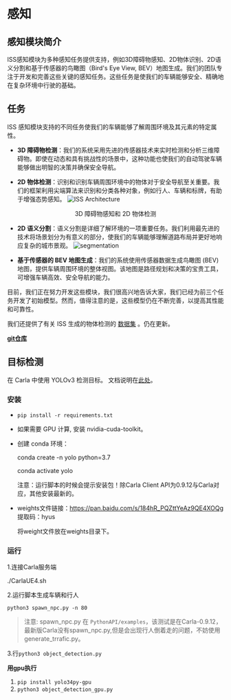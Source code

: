 # 感知

## 感知模块简介

ISS感知模块为多种感知任务提供支持，例如3D障碍物感知、2D物体识别、2D语义分割和基于传感器的鸟瞰图（Bird's Eye View, BEV）地图生成。我们的团队专注于开发和完善这些关键的感知任务。这些任务是使我们的车辆能够安全、精确地在复杂环境中行驶的基础。

## 任务

ISS 感知模块支持的不同任务使我们的车辆能够了解周围环境及其元素的特定属性。

- **3D 障碍物检测**：我们的系统采用先进的传感器技术来实时检测和分析三维障碍物。即使在动态和具有挑战性的场景中，这种功能也使我们的自动驾驶车辆能够做出明智的决策并确保安全导航。

- **2D 物体检测**：识别和识别车辆周围环境中的物体对于安全导航至关重要。我们的框架利用尖端算法来识别和分类各种对象，例如行人、车辆和标牌，有助于增强态势感知。
  ![ISS Architecture](../img/ecosys_iss/perception/detection_pp_small.gif)

<center> 3D 障碍物感知和 2D 物体检测 </center>
<p> </p>

- **2D 语义分割**：语义分割是详细了解环境的一项重要任务。我们利用最先进的技术将场景划分为有意义的部分，使我们的车辆能够理解道路布局并更好地响应复杂的城市景观。
  ![segmentation](../img/ecosys_iss/perception/segmentation.png)


- **基于传感器的 BEV 地图生成**：我们的系统使用传感器数据生成鸟瞰图 (BEV) 地图，提供车辆周围环境的整体视图。该地图是路径规划和决策的宝贵工具，可增强车辆高效、安全导航的能力。


目前，我们正在努力开发这些模块，我们很高兴地告诉大家，我们已经为前三个任务开发了初始模型。然而，值得注意的是，这些模型仍在不断完善，以提高其性能和可靠性。

我们还提供了有关 ISS 生成的物体检测的 [数据集](https://drive.google.com/drive/folders/1EUKrZdwPsxJ3pI6GrOdemPLJKHmy1xi3?usp=drive_link) 。仍在更新。

[**git仓库**](https://github.com/jiandaoshou-aidehua/self-driving-experiments-in-carla/tree/master/object_detection_with_yolov3)

## 目标检测

在 Carla 中使用 YOLOv3 检测目标。 文档说明在[此处](../course/object_detection.md)。

### 安装

- `pip install -r requirements.txt`

- 如果需要 GPU 计算, 安装 nvidia-cuda-toolkit。

- 创建 conda 环境：

  conda create -n yolo python=3.7

  conda activate yolo

  注意：运行脚本的时候会提示安装包！除Carla Client API为0.9.12与Carla对应，其他安装最新的。

- weights文件链接：https://pan.baidu.com/s/184hR_PQZttYeAz9QE4XOQg 
  提取码：hyus 

  将weight文件放在weights目录下。

### 运行

1.连接Carla服务端

./CarlaUE4.sh

2.运行脚本生成车辆和行人

`python3 spawn_npc.py -n 80`

> 注意: spawn_npc.py 在 `PythonAPI/examples`，该测试是在Carla-0.9.12，最新版Carla没有spawn_npc.py,但是会出现行人倒着走的问题，不妨使用generate_trrafic.py。

3.行`python3 object_detection.py` 

**用gpu执行**

1. `pip install yolo34py-gpu`
2. `python3 object_detection_gpu.py`



















